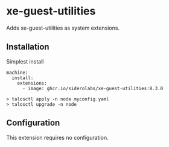# xe-guest-utilities

Adds xe-guest-utilities as system extensions.

## Installation

Simplest install
```
machine:
  install:
    extensions:
      - image: ghcr.io/siderolabs/xe-guest-utilities:8.3.0
```

```
> talosctl apply -n node myconfig.yaml
> talosctl upgrade -n node
```

## Configuration

This extension requires no configuration.
